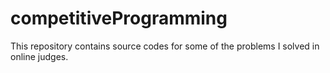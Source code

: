# competitiveProgramming
This repository contains source codes for some of the problems I solved in online judges.

